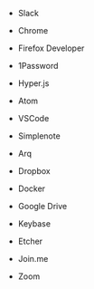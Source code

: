 - Slack

- Chrome
- Firefox Developer

- 1Password

- Hyper.js

- Atom
- VSCode

- Simplenote

- Arq

- Dropbox
- Docker
- Google Drive
- Keybase

- Etcher

- Join.me
- Zoom
